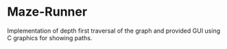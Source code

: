 # Maze-Runner
Implementation of depth first traversal of the graph and provided GUI using C graphics for showing paths.
